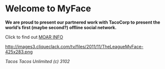 Welcome to MyFace
=================

__We are proud to present our partnered work with TacoCorp to present the world’s first (maybe second?) offline social network.__

Click to find out [MOAR INFO](http://www.youtube.com/watch?v=R_qs_JM48ug)

http://images3.cliqueclack.com/tv/files/2011/11/TheLeagueMyFace-425x283.png


_Tacos Tacos Unlimited (c) 3102_